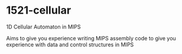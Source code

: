 # 1521-cellular
1D Cellular Automaton in MIPS

Aims
to give you experience writing MIPS assembly code
to give you experience with data and control structures in MIPS
